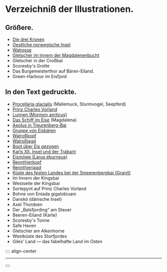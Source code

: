 
# Verzeichniß der Illustrationen.

## Größere. 
* [Die drei Kronen](ch003.xhtml#b035)
* [Oestliche norwegische Insel](ch003.xhtml#b036)
* [Walrosse](ch003.xhtml#b078)
* [Gletscher im Innern der Magdalenenbucht](ch003.xhtml#b268)
* Gletscher in der Croßbai
* Scoresby's Grotte
* Das Burgemeisterthor auf Bären-Eiland.
* Green-Harbour im Eisfjord

## In den Text gedruckte.
* [Procellaria glacialis](ch003.xhtml#b017) (Mallemuck, Sturmvogel, Seepferd)
* [Prinz Charles Vorland](ch003.xhtml#b034)
* [Lunnen (Mormon arcticus)](ch003.xhtml#b049)
* [Das Schiff im Eise](ch003.xhtml#b071) (Magdalena)
* [Aeolus in Treurenberg-Bai](ch003.xhtml#b079)
* [Gruppe von Eisbären](ch003.xhtml#b129)
* [Walroßkopf](ch003.xhtml#b132)
* [Walroßjagd](ch003.xhtml#b136)
* [Boot über Eis gezogen](ch003.xhtml#b183)
* [Karls XII. Insel und der Trabant](ch003.xhtml#b196)
* [Eismöwe (Larus eburneus)](ch003.xhtml#b205)
* [Rennthierkopf](ch003.xhtml#b231)
* [Rennthierjagd](ch003.xhtml#b257)
* [Küste des festen Landes bei der Smeerenbergbai (Granit)](ch003.xhtml#b277)
* Im Innern der Kingsbai
* Westseite der Kingsbai
* Sortepynt auf Prinz Charles Vorland
* Bohne von Entada gigalobiuam
* Danskö (dänische Insel)
* Axel Thordsen
* Der „Balsfjording“ am Steuer
* Beeren-Eiland (Karte)
* Scoresby's Tonne
* Safe Haven
* Gletscher am Alkenhorne
* Westküste des Storfjordes
* Giles' Land — das fabelhafte Land im Osten

:::: align-center
***
::::



